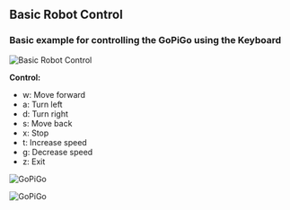 ## Basic Robot Control
### Basic example for controlling the GoPiGo using the Keyboard

![Basic Robot Control](https://raw.githubusercontent.com/DexterInd/GoPiGo/master/Software/Python/Examples/Basic_Robot_Control/Basic_Raspberry_Pi_Robot_Control.jpg "GoPiGo Rasberry Pi Robot Controlled with a Keyboard")

**Control:**

- w:	Move forward
- a:	Turn left
- d:	Turn right
- s:	Move back
- x:	Stop
- t:	Increase speed
- g:	Decrease speed
- z: 	Exit


![ GoPiGo ](https://raw.githubusercontent.com/DexterInd/GoPiGo/master/GoPiGo_Chassis-300.jpg)

![ GoPiGo ](https://raw.githubusercontent.com/DexterInd/GoPiGo/master/GoPiGo_Front_Facing_Camera300.jpg)

